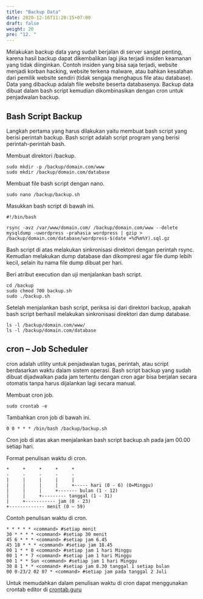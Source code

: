 ```yaml
---
title: "Backup Data"
date: 2020-12-16T11:20:15+07:00
draft: false
weight: 20
pre: "12. "
---
```


Melakukan backup data yang sudah berjalan di server sangat penting, karena hasil backup dapat dikembalikan lagi jika terjadi insiden keamanan yang tidak diinginkan. Contoh insiden yang bisa saja terjadi, website menjadi korban hacking, website terkena malware, atau bahkan kesalahan dari pemilik website sendiri (tidak sengaja menghapus file atau database). Data yang dibackup adalah file website beserta databasenya. Backup data dibuat dalam bash script kemudian dikombinasikan dengan cron untuk penjadwalan backup.

## Bash Script Backup

Langkah pertama yang harus dilakukan yaitu membuat bash script yang berisi perintah backup. Bash script adalah script program yang berisi perintah-perintah bash.

Membuat direktori /backup.

```
sudo mkdir -p /backup/domain.com/www
sudo mkdir /backup/domain.com/database
```

Membuat file bash script dengan nano.

```
sudo nano /backup/backup.sh
```

Masukkan bash script di bawah ini.

```
#!/bin/bash

rsync -avz /var/www/domain.com/ /backup/domain.com/www --delete
mysqldump -uwordpress -prahasia wordpress | gzip > /backup/domain.com/database/wordpress-$(date +%d%m%Y).sql.gz
```

Bash script di atas melakukan sinkronisasi direktori dengan perintah rsync. Kemudian melakukan dump database dan dikompresi agar file dump lebih kecil, selain itu nama file dump dibuat per hari.

Beri atribut execution dan uji menjalankan bash script.

```
cd /backup
sudo chmod 700 backup.sh
sudo ./backup.sh
```

Setelah menjalankan bash script, periksa isi dari direktori backup, apakah bash script berhasil melakukan sinkronisasi direktori dan dump database.

```
ls -l /backup/domain.com/www/
ls -l /backup/domain.com/database
```

## cron – Job Scheduler

cron adalah utility untuk penjadwalan tugas, perintah, atau script berdasarkan waktu dalam  sistem operasi. Bash script backup yang sudah dibuat dijadwalkan pada jam tertentu dengan cron agar bisa berjalan secara otomatis tanpa harus dijalankan lagi secara manual. 

Membuat cron job.

```
sudo crontab -e
```

Tambahkan cron job di bawah ini.

```
0 0 * * * /bin/bash /backup/backup.sh
```

Cron job di atas akan menjalankan bash script backup.sh pada jam 00.00 setiap hari.

Format penulisan waktu di cron.

```
*     *     *     *     *  
-     -     -     -     -
|     |     |     |     |
|     |     |     |     +----- hari (0 - 6) (0=Minggu)
|     |     |     +------- bulan (1 - 12)
|     |     +--------- tanggal (1 - 31)
|     +----------- jam (0 - 23)
+------------- menit (0 – 59)
```

Contoh penulisan waktu di cron.

```
* * * * * <command> #setiap menit
30 * * * * <command> #setiap 30 menit
45 6 * * * <command> #setiap jam 6.45
45 18 * * * <command> #setiap jam 18.45
00 1 * * 0 <command> #setiap jam 1 hari Minggu
00 1 * * 7 <command> #setiap jam 1 hari Minggu
00 1 * * Sun <command> #setiap jam 1 hari Minggu
30 8 1 * * <command> #setiap jam 8.30 tanggal 1 setiap bulan
00 0-23/2 02 07 * <command> #setiap jam pada tanggal 2 Juli
```

Untuk memudahkan dalam penulisan waktu di cron dapat menggunakan crontab editor di [crontab.guru](https://crontab.guru)